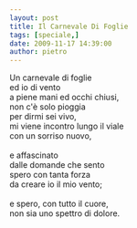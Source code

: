 ```yaml
---
layout: post
title: Il Carnevale Di Foglie
tags: [speciale,]
date: 2009-11-17 14:39:00
author: pietro
---
```

Un carnevale di foglie<br/>ed io di vento<br/>a piene mani ed occhi chiusi,<br/>non c'è solo pioggia<br/>per dirmi sei vivo,<br/>mi viene incontro lungo il viale<br/>con un sorriso nuovo,<br/><br/>e affascinato<br/>dalle domande che sento<br/>spero con tanta forza<br/>da creare io il mio vento;<br/><br/>e spero, con tutto il cuore,<br/>non sia uno spettro di dolore.

